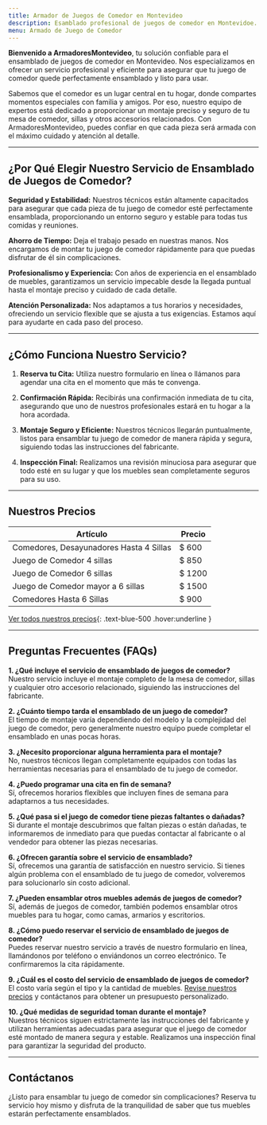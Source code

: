 ```yaml
---
title: Armador de Juegos de Comedor en Montevideo
description: Esamblado profesional de juegos de comedor en Montevidoe. Montaje seguro y eficiente. Reserva tu cita hoy y disfruta de tu comedor perfectamente ensamblado.
menu: Armado de Juego de Comedor
---
```


**Bienvenido a ArmadoresMontevideo**, tu solución confiable para el ensamblado de juegos de comedor en Montevideo. Nos especializamos en ofrecer un servicio profesional y eficiente para asegurar que tu juego de comedor quede perfectamente ensamblado y listo para usar.

Sabemos que el comedor es un lugar central en tu hogar, donde compartes momentos especiales con familia y amigos. Por eso, nuestro equipo de expertos está dedicado a proporcionar un montaje preciso y seguro de tu mesa de comedor, sillas y otros accesorios relacionados. Con ArmadoresMontevideo, puedes confiar en que cada pieza será armada con el máximo cuidado y atención al detalle.

---

## ¿Por Qué Elegir Nuestro Servicio de Ensamblado de Juegos de Comedor?

**Seguridad y Estabilidad:** 
Nuestros técnicos están altamente capacitados para asegurar que cada pieza de tu juego de comedor esté perfectamente ensamblada, proporcionando un entorno seguro y estable para todas tus comidas y reuniones.

**Ahorro de Tiempo:** 
Deja el trabajo pesado en nuestras manos. Nos encargamos de montar tu juego de comedor rápidamente para que puedas disfrutar de él sin complicaciones.

**Profesionalismo y Experiencia:** 
Con años de experiencia en el ensamblado de muebles, garantizamos un servicio impecable desde la llegada puntual hasta el montaje preciso y cuidado de cada detalle.

**Atención Personalizada:** 
Nos adaptamos a tus horarios y necesidades, ofreciendo un servicio flexible que se ajusta a tus exigencias. Estamos aquí para ayudarte en cada paso del proceso.

---

## ¿Cómo Funciona Nuestro Servicio?

1. **Reserva tu Cita:**
   Utiliza nuestro formulario en línea o llámanos para agendar una cita en el momento que más te convenga.

2. **Confirmación Rápida:**
   Recibirás una confirmación inmediata de tu cita, asegurando que uno de nuestros profesionales estará en tu hogar a la hora acordada.

3. **Montaje Seguro y Eficiente:**
   Nuestros técnicos llegarán puntualmente, listos para ensamblar tu juego de comedor de manera rápida y segura, siguiendo todas las instrucciones del fabricante.

4. **Inspección Final:**
   Realizamos una revisión minuciosa para asegurar que todo esté en su lugar y que los muebles sean completamente seguros para su uso.

---

## Nuestros Precios

| Artículo                                      | Precio       |
|-----------------------------------------------|-------------|
| Comedores, Desayunadores Hasta 4 Sillas      | $ 600       |
| Juego de Comedor 4 sillas                    | $ 850       |
| Juego de Comedor 6 sillas                    | $ 1200      |
| Juego de Comedor mayor a 6 sillas            | $ 1500      |
| Comedores Hasta 6 Sillas                     | $ 900       |

[Ver todos nuestros precios](/precios){: .text-blue-500 .hover:underline }

---

## Preguntas Frecuentes (FAQs)

**1. ¿Qué incluye el servicio de ensamblado de juegos de comedor?**  
Nuestro servicio incluye el montaje completo de la mesa de comedor, sillas y cualquier otro accesorio relacionado, siguiendo las instrucciones del fabricante.

**2. ¿Cuánto tiempo tarda el ensamblado de un juego de comedor?**  
El tiempo de montaje varía dependiendo del modelo y la complejidad del juego de comedor, pero generalmente nuestro equipo puede completar el ensamblado en unas pocas horas.

**3. ¿Necesito proporcionar alguna herramienta para el montaje?**  
No, nuestros técnicos llegan completamente equipados con todas las herramientas necesarias para el ensamblado de tu juego de comedor.

**4. ¿Puedo programar una cita en fin de semana?**  
Sí, ofrecemos horarios flexibles que incluyen fines de semana para adaptarnos a tus necesidades.

**5. ¿Qué pasa si el juego de comedor tiene piezas faltantes o dañadas?**  
Si durante el montaje descubrimos que faltan piezas o están dañadas, te informaremos de inmediato para que puedas contactar al fabricante o al vendedor para obtener las piezas necesarias.

**6. ¿Ofrecen garantía sobre el servicio de ensamblado?**  
Sí, ofrecemos una garantía de satisfacción en nuestro servicio. Si tienes algún problema con el ensamblado de tu juego de comedor, volveremos para solucionarlo sin costo adicional.

**7. ¿Pueden ensamblar otros muebles además de juegos de comedor?**  
Sí, además de juegos de comedor, también podemos ensamblar otros muebles para tu hogar, como camas, armarios y escritorios.

**8. ¿Cómo puedo reservar el servicio de ensamblado de juegos de comedor?**  
Puedes reservar nuestro servicio a través de nuestro formulario en línea, llamándonos por teléfono o enviándonos un correo electrónico. Te confirmaremos la cita rápidamente.

**9. ¿Cuál es el costo del servicio de ensamblado de juegos de comedor?**  
El costo varía según el tipo y la cantidad de muebles. [Revise nuestros precios](/precios) y contáctanos para obtener un presupuesto personalizado.

**10. ¿Qué medidas de seguridad toman durante el montaje?**  
Nuestros técnicos siguen estrictamente las instrucciones del fabricante y utilizan herramientas adecuadas para asegurar que el juego de comedor esté montado de manera segura y estable. Realizamos una inspección final para garantizar la seguridad del producto.

---

## Contáctanos

¿Listo para ensamblar tu juego de comedor sin complicaciones? Reserva tu servicio hoy mismo y disfruta de la tranquilidad de saber que tus muebles estarán perfectamente ensamblados.
